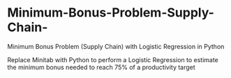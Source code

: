 # Minimum-Bonus-Problem-Supply-Chain-
Minimum Bonus Problem (Supply Chain) with Logistic Regression in Python

Replace Minitab with Python to perform a Logistic Regression to estimate the minimum bonus needed to reach 75% of a productivity target
